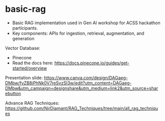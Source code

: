 # basic-rag
- Basic RAG implementation used in Gen AI workshop for ACSS hackathon participants.
- Key components: APIs for ingestion, retrieval, augmentation, and generation

Vector Database: 
- Pinecone
- Read the docs here: https://docs.pinecone.io/guides/get-started/overview

Presentation slide: https://www.canva.com/design/DAGaeg-DMbw/fvZB8iPhNk0V7reSvzSI3w/edit?utm_content=DAGaeg-DMbw&utm_campaign=designshare&utm_medium=link2&utm_source=sharebutton

Advance RAG Techniques: https://github.com/NirDiamant/RAG_Techniques/tree/main/all_rag_techniques
